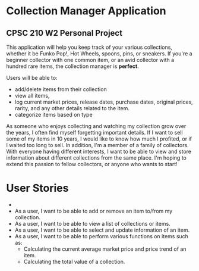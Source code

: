 # Collection Manager Application

## CPSC 210 W2 Personal Project

This application will help you keep track of your various collections, whether it be Funko Pop!, Hot Wheels, spoons, 
pins, or sneakers. If you're a beginner collector with one common item, or an avid collector with a hundred rare items, 
the collection manager is **perfect**. 

Users will be able to: 
- add/delete items from their collection
- view all items, 
- log current market prices, release dates, purchase dates, original prices, rarity, and any other details related to the 
item.
- categorize items based on type

As someone who enjoys collecting and watching my collection grow over the years, I often find myself forgetting 
important details. If I want to sell some of my items in 10 years, I would like to know how much I profited, or if I 
waited too long to sell. In addition, I'm a member of a family of collectors. With everyone having different interests,
I want to be able to view and store information about different collections from the same place. I'm hoping to extend
this passion to fellow collectors, or anyone who wants to start!

# User Stories

- 
- As a user, I want to be able to add or remove an item to/from my collection.
- As a user, I want to be able to view a list of collections or items.
- As a user, I want to be able to select and update information of an item.
- As a user, I want to be able to perform various functions on items such as:
  - Calculating the current average market price and price trend of an item.
  - Calculating the total value of a collection.